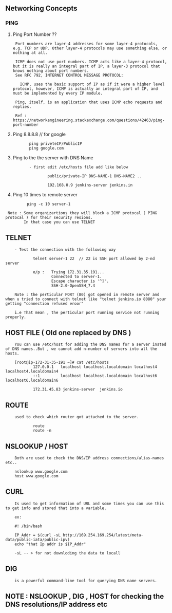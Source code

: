 ## Networking Concepts

### PING


1. Ping Port Number ??

        Port numbers are layer-4 addresses for some layer-4 protocols, e.g. TCP or UDP. Other layer-4 protocols may use something else, or nothing at all.

        ICMP does not use port numbers. ICMP acts like a layer-4 protocol, but it is really an integral part of IP, a layer-3 protocol that knows nothing about port numbers. 
        See RFC 792, INTERNET CONTROL MESSAGE PROTOCOL:

          ICMP, uses the basic support of IP as if it were a higher level protocol, however, ICMP is actually an integral part of IP, and must be implemented by every IP module.

        Ping, itself, is an application that uses ICMP echo requests and replies.
        
        Ref : https://networkengineering.stackexchange.com/questions/42463/ping-port-number


  2. Ping 8.8.8.8  // for google 
        
                ping priveteIP/PublicIP
                ping google.com
        
  3. Ping to the the server with DNS Name
  
                - first edit /etc/hosts file add like below

                        public/private-IP DNS-NAME-1 DNS-NAME2 ..

                        192.168.0.9 jenkins-server jenkins.in
                
   4. Ping 10 times to remote server
   
                ping -c 10 server-1
                
        
     Note : Some organizartions they will block a ICMP protocal ( PING protocal ) for their security resions.
            In that case you can use TELNET
            
            
## TELNET

        - Test the connection with the following way

                telnet server-1 22  // 22 is SSH port allowed by 2-nd server
                
                o/p :   Trying 172.31.35.191...
                        Connected to server-1.
                        Escape character is '^]'.
                        SSH-2.0-OpenSSH_7.4

        Note : the perticular PORT (80) got opened in remote server and when u tried to connect with telnet like "telnet jenkins.io 8080" your getting "connection refused eroor"
        
        i.e That mean , the perticular port running service not running properly.

## HOST FILE ( Old one replaced by DNS )

        You can use /etc/host for adding the DNS names for a server insted of DNS names..But , we cannot add n-number of servers into all the hosts.
        
        [root@ip-172-31-35-191 ~]# cat /etc/hosts
                127.0.0.1   localhost localhost.localdomain localhost4 localhost4.localdomain4
                ::1         localhost localhost.localdomain localhost6 localhost6.localdomain6

                172.31.45.83 jenkins-server  jenkins.io
        
        
## ROUTE

        used to check which router got attached to the server.
        
                route
                route -n
                
## NSLOOKUP / HOST

        Both are used to check the DNS/IP address connections/alias-names etc..
        
        nslookup www.google.com
        host www.google.com
        
        
         
## CURL

        Is used to get information of URL and some times you can use this to get info and stored that into a variable.
        
        ex: 
        
        #! /bin/bash
        
        IP_Addr = $(curl -sL http://169.254.169.254/latest/meta-data/public-iata/public-ipv)
        echo "that Ip addr is $IP_Addr"
        
        -sL -- > for not downloding the data to locall
        
       
## DIG

        is a powerful command-line tool for querying DNS name servers.
        
        
## NOTE : NSLOOKUP , DIG , HOST for checking the DNS resolutions/IP address etc

